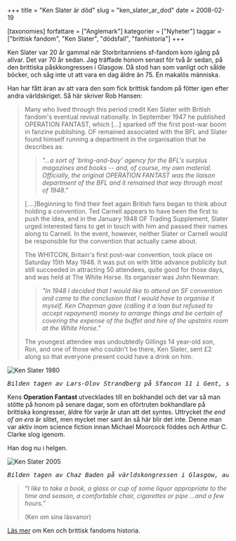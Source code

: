 +++
title = "Ken Slater är död"
slug = "ken_slater_ar_dod"
date = 2008-02-19

[taxonomies]
forfattare = ["Anglemark"]
kategorier = ["Nyheter"]
taggar = ["brittisk fandom", "Ken Slater", "dödsfall", "fanhistoria"]
+++

Ken Slater var 20 år gammal när Storbritanniens sf-fandom kom igång på allvar. Det var 70 år sedan. Jag träffade honom senast för två år sedan, på den brittiska påskkongressen i Glasgow. Då stod han som vanligt och sålde böcker, och såg inte ut att vara en dag äldre än 75. En makalös människa.

Han har fått äran av att vara den som fick brittisk fandom på fötter igen efter andra världskriget. Så här skriver Rob Hansen:
<blockquote> Many who lived through this period credit Ken Slater with British fandom's eventual revival nationally. In September 1947 he published OPERATION FANTAST, which [...] sparked off the first post-war boom in fanzine publishing. OF remained associated with the BFL and Slater found himself running a department in the organisation that he describes as:
<blockquote><em>    "...a sort of 'bring-and-buy' agency for the BFL's surplus magazines and books -- and, of course, my own material. Officially, the original OPERATION FANTAST was the liaison department of the BFL and it remained that way through most of 1948."</em></blockquote>
[....]Beginning to find their feet again British fans began to think about holding a convention. Ted Carnell appears to have been the first to push the idea, and in the January 1948 OF Trading Supplement, Slater urged interested fans to get in touch with him and passed their names along to Carnell. In the event, however, neither Slater or Carnell would be responsible for the convention that actually came about.

The WHITCON, Britain's first post-war convention, took place on Saturday 15th May 1948. It was put on with little advance publicity but still succeeded in attracting 50 attendees, quite good for those days, and was held at The White Horse. Its organiser was John Newman:
<blockquote><em>    "In 1948 I decided that I would like to attend an SF convention and came to the conclusion that I would have to organise it myself. Ken Chapman gave (calling it a loan but refused to accept repayment) money to arrange things and be certain of covering the expense of the buffet and hire of the upstairs room at the White Horse."</em></blockquote>
The youngest attendee was undoubtedly Gillings 14 year-old son, Ron, and one of those who couldn't be there, Ken Slater, sent £2 along so that everyone present could have a drink on him.</blockquote>
<img src="__FIXME__/wp-content/uploads/2008/02/slater1980.jpg" alt="Ken Slater 1980" />
<pre><em>Bilden tagen av Lars-Olov Strandberg på Sfancon 11 i Gent, september 1980</em></pre>
Kens <strong>Operation Fantast</strong> utvecklades till en bokhandel  och det var så man stötte på honom på senare dagar, som en oförtruten bokhandlare på brittiska kongresser, äldre för varje år utan att det syntes. Uttrycket <em>the end of an era</em> är slitet, men mycket mer sant än så här blir det inte. Denne man var aktiv inom science fiction innan Michael Moorcock föddes och Arthur C. Clarke slog igenom.

Han dog nu i helgen.

<img src="__FIXME__/wp-content/uploads/2008/02/slater2005.jpg" alt="Ken Slater 2005" />
<pre><em>Bilden tagen av Chaz Baden på världskongressen i Glasgow, augusti 2005</em></pre>
<blockquote><em>"I like to take a book, a glass or cup of some liquor appropriate to the time and season, a comfortable chair, cigarettes or pipe ...and a few hours."</em>

(Ken om sina läsvanor)</blockquote>
<a href="http://www.dcs.gla.ac.uk/SF-Archives/Then/Index.html" title="Then - a history-in-progress of British science fiction fandom">Läs mer</a> om Ken och brittisk fandoms historia.

